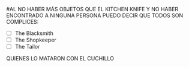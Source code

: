 #AL NO HABER MÁS OBJETOS QUE EL KITCHEN KNIFE Y NO HABER ENCONTRADO A NINGUNA PERSONA PUEDO DECIR QUE TODOS SON COMPLICES:

- [ ] The Blacksmith
- [ ] The Shopkeeper
- [ ] The Tailor

QUIENES LO MATARON CON EL CUCHILLO